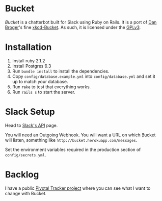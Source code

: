 # Bucket

*Bucket* is a chatterbot built for Slack using Ruby on Rails. It is a port of 
[Dan Broger][zigdon]'s fine [xkcd-Bucket][]. As such, 
it is licensed under the [GPLv3][].

[zigdon]: https://github.com/zigdon/
[xkcd-Bucket]: https://github.com/zigdon/xkcd-Bucket
[GPLv3]: http://www.gnu.org/copyleft/gpl.html


# Installation

1. Install ruby 2.1.2
2. Install Postgres 9.3
3. Run `bundle install` to install the dependencies.
4. Copy `config/database.example.yml` into `config/database.yml` and set it up to match your database.
5. Run `rake` to test that everything works.
6. Run `rails s` to start the server.


# Slack Setup

Head to [Slack's API][api] page.

You will need an Outgoing Webhook. You will want a URL on which Bucket will
listen, something like `http://bucket.herokuapp.com/messages`.

Set the environment variables required in the production section of
`config/secrets.yml`.

[api]: https://api.slack.com/


# Backlog

I have a public [Pivotal Tracker project][tracker] where you can see what I
want to change with Bucket.

[tracker]: https://www.pivotaltracker.com/n/projects/1165996
